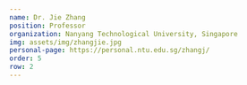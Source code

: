 ```yaml
---
name: Dr. Jie Zhang
position: Professor
organization: Nanyang Technological University, Singapore
img: assets/img/zhangjie.jpg
personal-page: https://personal.ntu.edu.sg/zhangj/
order: 5
row: 2
---
```


